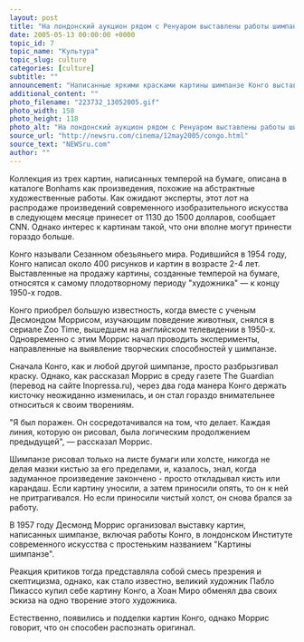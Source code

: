 ```yaml
---
layout: post
title: "На лондонский аукцион рядом с Ренуаром выставлены работы шимпанзе Конго"
date: 2005-05-13 00:00:00 +0000
topic_id: 7
topic_name: "Культура"
topic_slug: culture
categories: [culture]
subtitle: ""
announcement: "Написанные яркими красками картины шимпанзе Конго выставлены на продажу в престижном Лондонском аукционном доме рядом с работами Ренуара, Энди Уорхола и братьев Чэпмен."
additional_content: ""
photo_filename: "223732_13052005.gif"
photo_width: 158
photo_height: 118
photo_alt: "На лондонский аукцион рядом с Ренуаром выставлены работы шимпанзе Конго"
source_url: "http://newsru.com/cinema/12may2005/congo.html"
source_text: "NEWSru.com"
author: ""
---
```

Коллекция из трех картин, написанных темперой на бумаге, описана в каталоге Bonhams как произведения, похожие на абстрактные художественные работы. Как ожидают эксперты, этот лот на распродаже произведений современного изобразительного искусства в следующем месяце принесет от 1130 до 1500 долларов, сообщает CNN. Однако интерес к картинам такой, что они вполне могут принести гораздо больше.

Конго называли Сезанном обезьяньего мира. Родившийся в 1954 году, Конго написал около 400 рисунков и картин в возрасте 2-4 лет. Выставленные на продажу картины, созданные темперой на бумаге, относятся к самому плодотворному периоду "художника" &mdash; к концу 1950-х годов.

Конго приобрел большую известность, когда вместе с ученым Десмондом Моррисом, изучающим поведение животных, снялся в сериале Zoo Time, вышедшем на английском телевидении в 1950-х. Одновременно с этим Моррис начал проводить эксперименты, направленные на выявление творческих способностей у шимпанзе.

Сначала Конго, как и любой другой шимпанзе, просто разбрызгивал краску. Однако, как рассказал Моррис в среду газете The Guardian (перевод на сайте Inopressa.ru), через два года манера Конго держать кисточку неожиданно изменилась, и он стал гораздо внимательнее относиться к своим творениям.

"Я был поражен. Он сосредотачивался на том, что делает. Каждая линия, которую он рисовал, была логическим продолжением предыдущей", &mdash; рассказал Моррис.

Шимпанзе рисовал только на листе бумаги или холсте, никогда не делая мазки кистью за его пределами, и, казалось, знал, когда задуманное произведение закончено - просто откладывал кисть или карандаш. Если картину уносили, а затем приносили опять, то он к ней не притрагивался. Но если приносили чистый холст, он снова брался за работу.

В 1957 году Десмонд Моррис организовал выставку картин, написанных шимпанзе, включая работы Конго, в лондонском Институте современного искусства с простеньким названием "Картины шимпанзе".

Реакция критиков тогда представляла собой смесь презрения и скептицизма, однако, как стало известно, великий художник Пабло Пикассо купил себе картину Конго, а Хоан Миро обменял два своих эскиза на одно творение этого художника.

Естественно, появились и подделки картин Конго, однако Моррис говорит, что он способен распознать оригинал.
